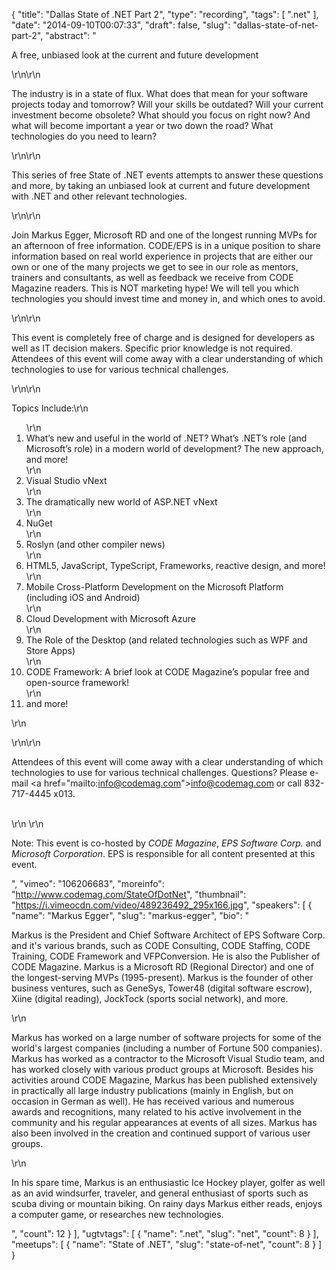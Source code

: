 {
  "title": "Dallas State of .NET Part 2",
  "type": "recording",
  "tags": [
    ".net"
  ],
  "date": "2014-09-10T00:07:33",
  "draft": false,
  "slug": "dallas-state-of-net-part-2",
  "abstract": "<p>A free, unbiased look at the current and future development</p>\r\n\r\n<p>The industry is in a state of flux. What does that mean for your software projects today and tomorrow? Will your skills be outdated? Will your current investment become obsolete? What should you focus on right now? And what will become important a year or two down the road? What technologies do you need to learn?</p>\r\n\r\n<p>This series of free State of .NET events attempts to answer these questions and more, by taking an unbiased look at current and future development with .NET and other relevant technologies.</p>\r\n\r\n<p>Join Markus Egger, Microsoft RD and one of the longest running MVPs for an afternoon of free information. CODE/EPS is in a unique position to share information based on real world experience in projects that are either our own or one of the many projects we get to see in our role as mentors, trainers and consultants, as well as feedback we receive from CODE Magazine readers. This is NOT marketing hype! We will tell you which technologies you should invest time and money in, and which ones to avoid.</p>\r\n\r\n<p>This event is completely free of charge and is designed for developers as well as IT decision makers. Specific prior knowledge is not required. Attendees of this event will come away with a clear understanding of which technologies to use for various technical challenges.</p>\r\n\r\n<p>Topics Include:\r\n<ol>\r\n<li>What’s new and useful in the world of .NET? What’s .NET’s role (and Microsoft’s role) in a modern world of development? The new approach, and more!</li>\r\n<li>Visual Studio vNext</li>\r\n<li>The dramatically new world of ASP.NET vNext</li>\r\n<li>NuGet</li>\r\n<li>Roslyn (and other compiler news)</li>\r\n<li>HTML5, JavaScript, TypeScript, Frameworks, reactive design, and more!</li>\r\n<li>Mobile Cross-Platform Development on the Microsoft Platform (including iOS and Android)</li>\r\n<li>Cloud Development with Microsoft Azure</li>\r\n<li>The Role of the Desktop (and related technologies such as WPF and Store Apps)</li>\r\n<li>CODE Framework: A brief look at CODE Magazine’s popular free and open-source framework!</li>\r\n<li>and more!</li></ol>\r\n</p>\r\n\r\n<p>Attendees of this event will come away with a clear understanding of which technologies to use for various technical challenges. Questions? Please e-mail <a href=\"mailto:info@codemag.com\">info@codemag.com</a> or call 832-717-4445 x013.<br/><br/></p>\r\n \r\n<p> Note: This event is co-hosted by <em>CODE Magazine</em>, <em>EPS Software Corp.</em> and <em>Microsoft Corporation</em>. EPS is responsible for all content presented at this event.</p>",
  "vimeo": "106206683",
  "moreinfo": "http://www.codemag.com/StateOfDotNet",
  "thumbnail": "https://i.vimeocdn.com/video/489236492_295x166.jpg",
  "speakers": [
    {
      "name": "Markus Egger",
      "slug": "markus-egger",
      "bio": "<p>Markus is the President and Chief Software Architect of EPS Software Corp. and it's various brands, such as CODE Consulting, CODE Staffing, CODE Training, CODE Framework and VFPConversion. He is also the Publisher of CODE Magazine. Markus is a Microsoft RD (Regional Director) and one of the longest-serving MVPs (1995-present). Markus is the founder of other business ventures, such as GeneSys, Tower48 (digital software escrow), Xiine (digital reading), JockTock (sports social network), and more.</p>\r\n<p>Markus has worked on a large number of software projects for some of the world's largest companies (including a number of Fortune 500 companies). Markus has worked as a contractor to the Microsoft Visual Studio team, and has worked closely with various product groups at Microsoft. Besides his activities around CODE Magazine, Markus has been published extensively in practically all large industry publications (mainly in English, but on occasion in German as well). He has received various and numerous awards and recognitions, many related to his active involvement in the community and his regular appearances at events of all sizes. Markus has also been involved in the creation and continued support of various user groups.</p>\r\n<p>In his spare time, Markus is an enthusiastic Ice Hockey player, golfer as well as an avid windsurfer, traveler, and general enthusiast of sports such as scuba diving or mountain biking. On rainy days Markus either reads, enjoys a computer game, or researches new technologies.</p>",
      "count": 12
    }
  ],
  "ugtvtags": [
    {
      "name": ".net",
      "slug": "net",
      "count": 8
    }
  ],
  "meetups": [
    {
      "name": "State of .NET",
      "slug": "state-of-net",
      "count": 8
    }
  ]
}